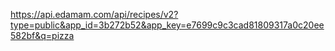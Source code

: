 https://api.edamam.com/api/recipes/v2?type=public&app_id=3b272b52&app_key=e7699c9c3cad81809317a0c20ee582bf&q=pizza